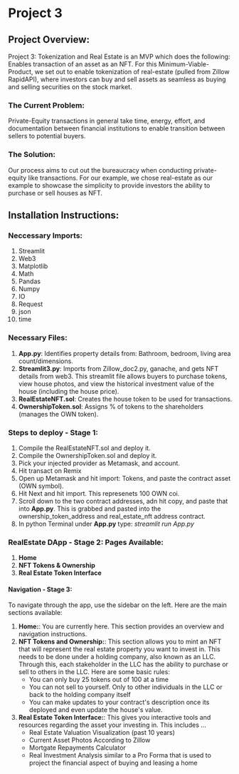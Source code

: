 # Project 3
## Project Overview: 

Project 3: Tokenization and Real Estate is an MVP which does the following: Enables transaction of an asset as an NFT. For this Minimum-Viable-Product, we set out to enable tokenization of real-estate (pulled from Zillow RapidAPI), where investors can buy and sell assets as seamless as buying and selling securities on the stock market. 

### The Current Problem: 
Private-Equity transactions in general take time, energy, effort, and documentation between financial institutions to enable transition between sellers to potential buyers. 

### The Solution: 
Our process aims to cut out the bureaucracy when conducting private-equity like transactions. For our example, we chose real-estate as our example to showcase the simplicity to provide investors the ability to purchase or sell houses as NFT. 

## Installation Instructions:
### Neccessary Imports: 
1. Streamlit
2. Web3
3. Matplotlib
4. Math
5. Pandas
6. Numpy
7. IO
8. Request
9. json
10. time

### Necessary Files: 
1. **App.py**: Identifies property details from: Bathroom, bedroom, living area count/dimensions. 
2. **Streamlit3.py**: Imports from Zillow_doc2.py, ganache, and gets NFT details from web3. This streamlit file allows buyers to purchase tokens, view house photos, and view the historical investment value of the house (including the house price).
3. **RealEstateNFT.sol**: Creates the house token to be used for transactions.
4. **OwnershipToken.sol**: Assigns % of tokens to the shareholders (manages the OWN token). 

### Steps to deploy - Stage 1: 
1. Compile the RealEstateNFT.sol and deploy it. 
2. Compile the OwnershipToken.sol and deploy it.
3. Pick your injected provider as Metamask, and account.
4. Hit transact on Remix
5. Open up Metamask and hit import: Tokens, and paste the contract asset (OWN symbol).
6. Hit Next and hit import. This represenets 100 OWN coi.
7. Scroll down to the two contract addresses, adn hit copy, and paste that into **App.py**. This is grabbed and pasted into the ownership_token_address and real_estate_nft address contract. 
8. In python Terminal under **App.py** type: *streamlit run App.py*
   
### RealEstate DApp - Stage 2: Pages Available: 
1. **Home**
2. **NFT Tokens & Ownership**
3. **Real Estate Token Interface**

#### Navigation - Stage 3: 
To navigate through the app, use the sidebar on the left. Here are the main sections available:
1. **Home:**: You are currently here. This section provides an overview and navigation instructions.
2. **NFT Tokens and Ownership:**: This section allows you to mint an NFT that will represent the real estate property you want to invest in.
This needs to be done under a holding company, also known as an LLC. Through this, each stakeholder in the LLC has the ability to purchase or sell to others in the LLC.
Here are some basic rules: 
   - You can only buy 25 tokens out of 100 at a time 
   - You can not sell to yourself. Only to other individuals in the LLC or back to the holding company itself
   - You can make updates to your contract's description once its deployed and even update the house's value.
3. **Real Estate Token Interface:**: This gives you interactive tools and resources regarding the asset your investing in. This includes ... 
   - Real Estate Valuation Visualization (past 10 years)
   - Current Asset Photos According to Zillow 
   - Mortgate Repayments Calculator 
   - Real Investment Analysis similar to a Pro Forma that is used to project the financial aspect of buying and leasing a home 








